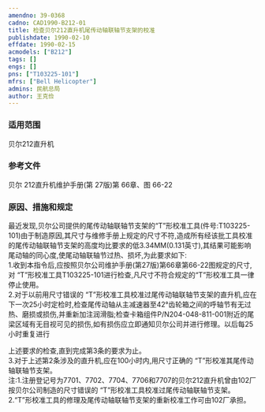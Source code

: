 ```yaml
---
amendno: 39-0368  
cadno: CAD1990-B212-01  
title: 检查贝尔212直升机尾传动轴联轴节支架的校准  
publishdate: 1990-02-10  
effdate: 1990-02-15  
acmodels: ["B212"]  
tags: []  
engs: []  
pns: ["T103225-101"]  
mfrs: ["Bell Helicopter"]  
admins: 民航总局  
author: 王克俭  
---
```

  
### 适用范围  
贝尔212直升机  
  
<!--more-->  
### 参考文件
贝尔 212直升机维护手册(第 27版)第 66章、图 66-22  
  
### 原因、措施和规定  
最近发现,贝尔公司提供的尾传动轴联轴节支架的“T”形校准工具(件号:T103225-101)由于制造原因,其尺寸与维修手册上规定的尺寸不符,造成所有经该批工具校准的尾传动轴联轴节支架的高度均比要求的低3.34MM(0.131英寸),其结果可能影响尾动轴的同心度,使尾动轴联轴节过热、损坏,为此要求如下:  
    1.收到本指令后,应按照贝尔公司维护手册(第27版)第66章第66-22图规定的尺寸,对 “T”形校准工具T103225-101进行检查,凡尺寸不符合规定的“T”形校准工具一律停止使用。  
    2.对于以前用尺寸错误的 “T”形校准工具校准过尾传动轴联轴节支架的直升机,应在下一次25小时定检时,检查尾传动轴从主减速器至42°齿轮箱之间的呼轴节有无过热、磨损或损伤,并重新加注润滑脂;检查卡箱组件P/N204-048-811-001附近的尾梁区域有无目视可见的损伤,如有损伤应立即通知贝尔公司并进行修理。以后每25小时重复进行  
  
  
上述要求的检查,直到完成第3条的要求为止。  
    3.对于上述第2条涉及的直升机,应在100小时内,用尺寸正确的 “T”形校准其尾传动轴联轴节支架。  
    注:1.注册登记号为7701、7702、7704、7706和7707的贝尔212直升机曾由102厂按贝尔公司制造的尺寸错误的 “T”形校准工具校准过尾传动轴联轴节支架。  
2.“T”形校准工具的修理及尾传动轴联轴节支架的重新校准工作可由102厂承担。  
